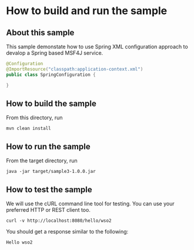 # How to build and run the sample

## About this sample

This sample demonstate how to use Spring XML configuration approach to devalop a Spring based MSF4J service.

```java
@Configuration
@ImportResource("classpath:application-context.xml")
public class SpringConfiguration {

}
```

## How to build the sample

From this directory, run

```
mvn clean install
```

## How to run the sample

From the target directory, run
```
java -jar target/sample3-1.0.0.jar
```

## How to test the sample

We will use the cURL command line tool for testing. You can use your preferred HTTP or REST client too.

```
curl -v http://localhost:8080/hello/wso2
```

You should get a response similar to the following:

```
Hello wso2
```